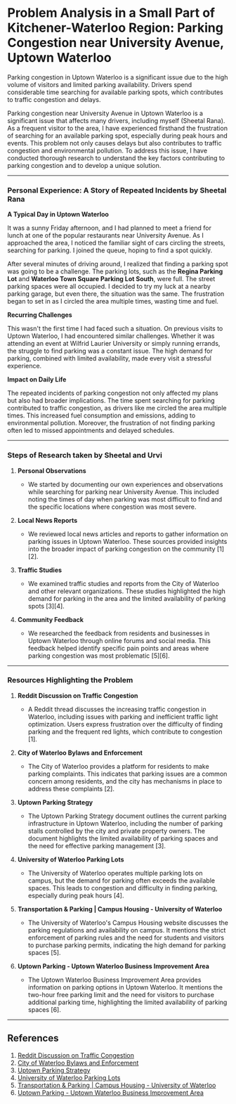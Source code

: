 # Problem Analysis in a Small Part of Kitchener-Waterloo Region: Parking Congestion near University Avenue, Uptown Waterloo

Parking congestion in Uptown Waterloo is a significant issue due to the high volume of visitors and limited parking availability. Drivers spend considerable time searching for available parking spots, which contributes to traffic congestion and delays.

Parking congestion near University Avenue in Uptown Waterloo is a significant issue that affects many drivers, including myself (Sheetal Rana). As a frequent visitor to the area, I have experienced firsthand the frustration of searching for an available parking spot, especially during peak hours and events. This problem not only causes delays but also contributes to traffic congestion and environmental pollution. To address this issue, I have conducted thorough research to understand the key factors contributing to parking congestion and to develop a unique solution.

---

### Personal Experience: A Story of Repeated Incidents by Sheetal Rana

**A Typical Day in Uptown Waterloo**

It was a sunny Friday afternoon, and I had planned to meet a friend for lunch at one of the popular restaurants near University Avenue. As I approached the area, I noticed the familiar sight of cars circling the streets, searching for parking. I joined the queue, hoping to find a spot quickly.

After several minutes of driving around, I realized that finding a parking spot was going to be a challenge. The parking lots, such as the **Regina Parking Lot** and **Waterloo Town Square Parking Lot South**, were full. The street parking spaces were all occupied. I decided to try my luck at a nearby parking garage, but even there, the situation was the same. The frustration began to set in as I circled the area multiple times, wasting time and fuel.

**Recurring Challenges**

This wasn't the first time I had faced such a situation. On previous visits to Uptown Waterloo, I had encountered similar challenges. Whether it was attending an event at Wilfrid Laurier University or simply running errands, the struggle to find parking was a constant issue. The high demand for parking, combined with limited availability, made every visit a stressful experience.

**Impact on Daily Life**

The repeated incidents of parking congestion not only affected my plans but also had broader implications. The time spent searching for parking contributed to traffic congestion, as drivers like me circled the area multiple times. This increased fuel consumption and emissions, adding to environmental pollution. Moreover, the frustration of not finding parking often led to missed appointments and delayed schedules.

---

### Steps of Research taken by Sheetal and Urvi

1. **Personal Observations**
   - We started by documenting our own experiences and observations while searching for parking near University Avenue. This included noting the times of day when parking was most difficult to find and the specific locations where congestion was most severe.

2. **Local News Reports**
   - We reviewed local news articles and reports to gather information on parking issues in Uptown Waterloo. These sources provided insights into the broader impact of parking congestion on the community [1][2].

3. **Traffic Studies**
   - We examined traffic studies and reports from the City of Waterloo and other relevant organizations. These studies highlighted the high demand for parking in the area and the limited availability of parking spots [3][4].

4. **Community Feedback**
   - We researched the feedback from residents and businesses in Uptown Waterloo through online forums and social media. This feedback helped identify specific pain points and areas where parking congestion was most problematic [5][6].

---

### Resources Highlighting the Problem

1. **Reddit Discussion on Traffic Congestion**  
   - A Reddit thread discusses the increasing traffic congestion in Waterloo, including issues with parking and inefficient traffic light optimization. Users express frustration over the difficulty of finding parking and the frequent red lights, which contribute to congestion [1].

2. **City of Waterloo Bylaws and Enforcement**  
   - The City of Waterloo provides a platform for residents to make parking complaints. This indicates that parking issues are a common concern among residents, and the city has mechanisms in place to address these complaints [2].

3. **Uptown Parking Strategy**  
   - The Uptown Parking Strategy document outlines the current parking infrastructure in Uptown Waterloo, including the number of parking stalls controlled by the city and private property owners. The document highlights the limited availability of parking spaces and the need for effective parking management [3].

4. **University of Waterloo Parking Lots**  
   - The University of Waterloo operates multiple parking lots on campus, but the demand for parking often exceeds the available spaces. This leads to congestion and difficulty in finding parking, especially during peak hours [4].

5. **Transportation & Parking | Campus Housing - University of Waterloo**  
   - The University of Waterloo's Campus Housing website discusses the parking regulations and availability on campus. It mentions the strict enforcement of parking rules and the need for students and visitors to purchase parking permits, indicating the high demand for parking spaces [5].

6. **Uptown Parking - Uptown Waterloo Business Improvement Area**  
   - The Uptown Waterloo Business Improvement Area provides information on parking options in Uptown Waterloo. It mentions the two-hour free parking limit and the need for visitors to purchase additional parking time, highlighting the limited availability of parking spaces [6].

---

## References

1. [Reddit Discussion on Traffic Congestion](https://www.reddit.com/r/waterloo/comments/y2cv4p/is_it_just_me_or_is_traffic_congestion_around/)  
2. [City of Waterloo Bylaws and Enforcement](https://www.waterloo.ca/en/living/bylaws-and-enforcement.aspx)  
3. [Uptown Parking Strategy](https://www.waterloo.ca/en/government/resources/Documents/Cityadministration/Uptown-Parking-Strategy.pdf)  
4. [University of Waterloo Parking Lots](https://uwaterloo.ca/sustainable-transportation/about/our-parking-lots)  
5. [Transportation & Parking | Campus Housing - University of Waterloo](https://uwaterloo.ca/campus-housing/student-life-and-services/transportation)  
6. [Uptown Parking - Uptown Waterloo Business Improvement Area](https://uptownwaterloobia.com/uptown-parking/)  

